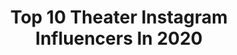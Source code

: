 ---
title: Top 10 Theater Instagram Influencers In 2020
description: >-
  Find top theater Instagram influencers in 2020. Most popular hashtags: #model #film #fashion #actress.
platform: Instagram
profiles:
  - username: "juliadufvenius"
    fullname: >-
      Julia
    location: "Sweden"
    followers: 20268
    engagement: 962
    commentsToLikes: 0.047746
    avatar: "https://scontent-ort2-1.cdninstagram.com/v/t51.2885-19/10544273_676583352430936_2028320017_a.jpg?_nc_ht=scontent-ort2-1.cdninstagram.com&_nc_ohc=ni8THBoiFBYAX-TCRfU&oh=526e86a0473b599b3f8faeddecc338b5&oe=5EB97F6A"
    verified: false
    hashtags: "#hj, #svt, #barntillensammamammor, #allergi"
  - username: "melodyricketts"
    fullname: >-
      melody j. ricketts
    location: "United States"
    followers: 14840
    engagement: 1589
    commentsToLikes: 0.042647
    avatar: "https://scontent-lhr8-1.cdninstagram.com/v/t51.2885-19/s320x320/91366259_202524974374508_7325256127090786304_n.jpg?_nc_ht=scontent-lhr8-1.cdninstagram.com&_nc_ohc=qCzptwsrs9IAX-jaPux&oh=f9f3d5a474948bfbec6cae79d65e0033&oe=5EB8B90E"
    verified: false
    hashtags: "#marilynmonroe, #60sfashion, #swingsinger, #barbrastreisand"
  - username: "sunalid"
    fullname: >-
      Sunali
    location: "United States"
    followers: 39079
    engagement: 809
    commentsToLikes: 0.037417
    avatar: "https://scontent-ams4-1.cdninstagram.com/v/t51.2885-19/s320x320/75252767_860060654390749_307705802276208640_n.jpg?_nc_ht=scontent-ams4-1.cdninstagram.com&_nc_ohc=Gj3odQ2A5CEAX-LFWSo&oh=f3ec742369e444924d499300380610bb&oe=5EBB6EFF"
    verified: false
    hashtags: "#suhaniraat, #happyholi2020, #covid, #blackandwhitephotography"
  - username: "alexisworkowski"
    fullname: >-
      Alexis Workowski
    location: "United States"
    followers: 2503
    engagement: 2484
    commentsToLikes: 0.117697
    avatar: "https://scontent-ams4-1.cdninstagram.com/v/t51.2885-19/s320x320/90746206_2566304200248548_1915045661527506944_n.jpg?_nc_ht=scontent-ams4-1.cdninstagram.com&_nc_ohc=LKISPl7A7r8AX96Wrtg&oh=cbd8e1019016f7a9117d3889e494f709&oe=5EB8F941"
    verified: false
    hashtags: "#balletpost, #ballerinas, #sodanca, #fifteen"
  - username: "officialmichaelemerson"
    fullname: >-
      Michael Emerson
    location: "India"
    followers: 12869
    engagement: 1227
    commentsToLikes: 0.034252
    avatar: "https://scontent-amt2-1.cdninstagram.com/v/t51.2885-19/s320x320/62398964_489876578458375_8235322859178688512_n.jpg?_nc_ht=scontent-amt2-1.cdninstagram.com&_nc_ohc=SST5_BBClWAAX-MRk43&oh=9996d39d4d45741a6ca759a072cd5408&oe=5EB8DD7E"
    verified: true
    hashtags: "#tribecatvfestival, #evil, #clawsup, #pollypol"
  - username: "mohammadreza_erfani"
    fullname: >-
      Mohammadreza Erfani
    location: "Iran"
    followers: 11389
    engagement: 788
    commentsToLikes: 0.068433
    avatar: "https://scontent-ams4-1.cdninstagram.com/v/t51.2885-19/s320x320/67787999_373619903530593_7886057450107830272_n.jpg?_nc_ht=scontent-ams4-1.cdninstagram.com&_nc_ohc=YknSvCw8KlUAX8nue6l&oh=0ec25a7fadffa1b14223ed98b27814e2&oe=5EB8134D"
    verified: false
    hashtags: "#kazan, #cell, #instrument, #tabriz"
  - username: "anastasia.kravchenya"
    fullname: >-
      Анастасия Кравченя | АКТРИСА
    location: "Russia"
    followers: 7564
    engagement: 1492
    commentsToLikes: 0.033509
    avatar: "https://scontent-ams4-1.cdninstagram.com/v/t51.2885-19/s320x320/66394781_467920873987705_4033283335315783680_n.jpg?_nc_ht=scontent-ams4-1.cdninstagram.com&_nc_ohc=mN8Va28MzpcAX87zYv5&oh=29b4764d4aa674b258c333e1730b15b2&oe=5EB8CD8D"
    verified: false
    hashtags: "#movie, #hair, #mozyr, #usa"
  - username: "roediementair"
    fullname: >-
      Rudi Wijnen
    location: "Netherlands"
    followers: 178699
    engagement: 725
    commentsToLikes: 0.013582
    avatar: "https://scontent-ams4-1.cdninstagram.com/v/t51.2885-19/s320x320/75379810_413701359312462_8106180455377666048_n.jpg?_nc_ht=scontent-ams4-1.cdninstagram.com&_nc_ohc=dEWgDRIUa1sAX_clnAf&oh=252215fdfda6c398cda308fa0b3c537e&oe=5EBA82A9"
    verified: false
    hashtags: "#defyreality, #ff7r, #teamroedie, #coolbluecollab"
  - username: "dagmara_bak"
    fullname: >-
      Dagmara Bąk
    location: "Poland"
    followers: 5400
    engagement: 1083
    commentsToLikes: 0.068481
    avatar: "https://scontent-ams4-1.cdninstagram.com/v/t51.2885-19/s320x320/24175525_136454967056068_1291108632791875584_n.jpg?_nc_ht=scontent-ams4-1.cdninstagram.com&_nc_ohc=vQFcGTgkhKMAX9uLJAd&oh=1cdc57ad7caea95f4d7fbde69e2e34d1&oe=5EB9BDEA"
    verified: false
    hashtags: "#ciszatrwanagranie, #power, #afterparty, #andrzejmuszy"
  - username: "ourthomasdekker"
    fullname: >-
      Thomas Dekker
    location: "Netherlands"
    followers: 21759
    engagement: 362
    commentsToLikes: 0.076152
    avatar: "https://scontent-lhr8-1.cdninstagram.com/v/t51.2885-19/s320x320/64812492_2376089132507408_1946555354087161856_n.jpg?_nc_ht=scontent-lhr8-1.cdninstagram.com&_nc_ohc=33IbNCSVoCgAX9yzUBV&oh=3e79eaf05939128a62ff4a1981ca4180&oe=5EE93A51"
    verified: true
    hashtags: "#dysonhome, #ad"
---